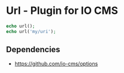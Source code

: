 # Url - Plugin for IO CMS

```php
echo url();
echo url('my/uri');
```

## Dependencies

- https://github.com/io-cms/options